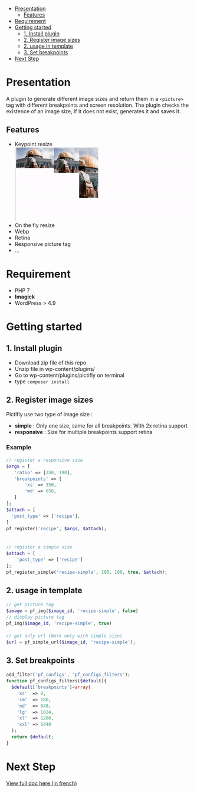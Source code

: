 - [Presentation](#presentation)
  - [Features](#features)
- [Requirement](#requirement)
- [Getting started](#getting-started)
  - [1. Install plugin](#1-install-plugin)
  - [2. Register image sizes](#2-register-image-sizes)
  - [2. usage in template](#2-usage-in-template)
  - [3. Set breakpoints](#3-set-breakpoints)
- [Next Step](#next-step)

# Presentation

A plugin to generate different image sizes and return them in a `<picture>` tag with different breakpoints and screen resolution.
The plugin checks the existence of an image size, if it does not exist, generates it and saves it.

## Features

- Keypoint resize
  ![keypoint](documentation/keypoint.gif)
- On the fly resize
- Webp
- Retina
- Responsive picture tag
- …

# Requirement

- PHP 7
- **Imagick**
- WordPress > 4.9

# Getting started

## 1. Install plugin

- Download zip file of this repo
- Unzip file in wp-content/plugins/
- Go to wp-content/plugins/pictifly on terminal
- type `composer install`

## 2. Register image sizes

Pictifly use two type of image size :

- **simple** : Only one size, same for all breakpoints. With 2x retina support
- **responsive** : Size for multiple breakpoints support retina

### Example

```php
// register a responsive size
$args = [
   'ratio' => [350, 190],
   'breakpoints' => [
       'xs' => 350,
       'md' => 650,
   ]
];
$attach = [
  'post_type' => ['recipe'],
]
pf_register('recipe', $args, $attach);


// register a simple size
$attach = [
    'post_type' => ['recipe']
];
pf_register_simple('recipe-simple', 100, 100, true, $attach);


```

## 2. usage in template

```php
// get picture tag
$image = pf_img($image_id, 'recipe-simple', false)
// display picture tag
pf_img($image_id, 'recipe-simple', true)

// get only url (Work only with simple size)
$url = pf_simple_url($image_id, 'recipe-simple');
```

## 3. Set breakpoints

```php
add_filter('pf_configs', 'pf_configs_filters');
function pf_configs_filters($default){
  $default['breakpoints']=array(
    'xs'  => 0,
    'sm'  => 180,
    'md'  => 640,
    'lg'  => 1024,
    'xl'  => 1200,
    'xxl' => 1440
  );
  return $default;
}
```

# Next Step

[View full doc here (in french)](documentation/readme.md)
